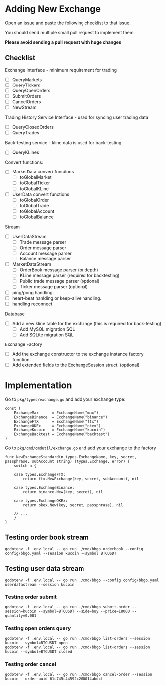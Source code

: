# Adding New Exchange

Open an issue and paste the following checklist to that issue.

You should send multiple small pull request to implement them.

**Please avoid sending a pull request with huge changes**

## Checklist

Exchange Interface - minimum requirement for trading

- [ ] QueryMarkets
- [ ] QueryTickers
- [ ] QueryOpenOrders
- [ ] SubmitOrders
- [ ] CancelOrders
- [ ] NewStream

Trading History Service Interface - used for syncing user trading data

- [ ] QueryClosedOrders
- [ ] QueryTrades

Back-testing service - kline data is used for back-testing

- [ ] QueryKLines

Convert functions:

- [ ] MarketData convert functions
  - [ ] toGlobalMarket
  - [ ] toGlobalTicker
  - [ ] toGlobalKLine
- [ ] UserData convert functions
  - [ ] toGlobalOrder
  - [ ] toGlobalTrade
  - [ ] toGlobalAccount
  - [ ] toGlobalBalance

Stream

- [ ] UserDataStream
  - [ ] Trade message parser
  - [ ] Order message parser
  - [ ] Account message parser
  - [ ] Balance message parser
- [ ] MarketDataStream
  - [ ] OrderBook message parser (or depth)
  - [ ] KLine message parser (required for backtesting)
  - [ ] Public trade message parser (optional)
  - [ ] Ticker message parser (optional)
- [ ] ping/pong handling.
- [ ] heart-beat hanlding or keep-alive handling.
- [ ] handling reconnect

Database

- [ ] Add a new kline table for the exchange (this is required for back-testing)
  - [ ] Add MySQL migration SQL
  - [ ] Add SQLite migration SQL

Exchange Factory

- [ ] Add the exchange constructor to the exchange instance factory function.
- [ ] Add extended fields to the ExchangeSession struct. (optional)

# Implementation

Go to `pkg/types/exchange.go` and add your exchange type:

```
const (
	ExchangeMax      = ExchangeName("max")
	ExchangeBinance  = ExchangeName("binance")
	ExchangeFTX      = ExchangeName("ftx")
	ExchangeOKEx     = ExchangeName("okex")
    ExchangeKucoin   = ExchangeName("kucoin")
    ExchangeBacktest = ExchangeName("backtest")
)
```

Go to `pkg/cmd/cmdutil/exchange.go` and add your exchange to the factory

```
func NewExchangeStandard(n types.ExchangeName, key, secret, passphrase, subAccount string) (types.Exchange, error) {
	switch n {

	case types.ExchangeFTX:
		return ftx.NewExchange(key, secret, subAccount), nil

	case types.ExchangeBinance:
		return binance.New(key, secret), nil

	case types.ExchangeOKEx:
		return okex.New(key, secret, passphrase), nil

    // ...
	}
}
```

## Testing order book stream

```shell
godotenv -f .env.local -- go run ./cmd/bbgo orderbook --config config/bbgo.yaml --session kucoin --symbol BTCUSDT
```

## Testing user data stream

```shell
godotenv -f .env.local -- go run ./cmd/bbgo --config config/bbgo.yaml userdatastream --session kucoin
```

### Testing order submit

```shell
godotenv -f .env.local -- go run ./cmd/bbgo submit-order --session=kucoin --symbol=BTCUSDT --side=buy --price=18000 --quantity=0.001
```

### Testing open orders query

```shell
godotenv -f .env.local -- go run ./cmd/bbgo list-orders --session kucoin --symbol=BTCUSDT open
godotenv -f .env.local -- go run ./cmd/bbgo list-orders --session kucoin --symbol=BTCUSDT closed
```

### Testing order cancel

```shell
godotenv -f .env.local -- go run ./cmd/bbgo cancel-order --session kucoin --order-uuid 61c745c44592c200014abdcf
```
